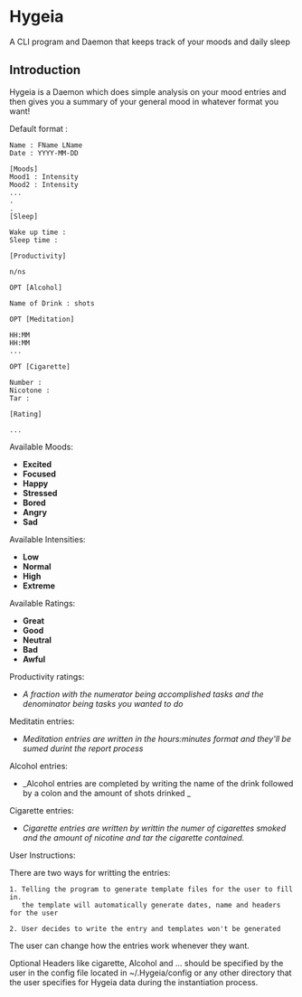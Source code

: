 # Hygeia
A CLI program and Daemon that keeps track of your moods and daily sleep

## Introduction 
Hygeia is a Daemon which does simple analysis on your mood entries and then gives you a summary of your general mood in whatever format you want!


Default format :

``` text
Name : FName LName
Date : YYYY-MM-DD

[Moods]
Mood1 : Intensity
Mood2 : Intensity
...
.
.
[Sleep] 

Wake up time :
Sleep time : 

[Productivity]

n/ns

OPT [Alcohol]

Name of Drink : shots 

OPT [Meditation]

HH:MM
HH:MM
...

OPT [Cigarette] 

Number :
Nicotone :
Tar : 

[Rating]

...
```

Available Moods:
 - **Excited**
 - **Focused**
 - **Happy**
 - **Stressed**
 - **Bored**
 - **Angry**
 - **Sad**

Available Intensities:
 - **Low**
 - **Normal**
 - **High**
 - **Extreme**

Available Ratings:
 - **Great**
 - **Good**
 - **Neutral**
 - **Bad**
 - **Awful**

Productivity ratings:
 - _A fraction with the numerator being accomplished tasks and the denominator being tasks you wanted to do_
 
Meditatin entries:
 - _Meditation entries are written in the hours:minutes format and they'll be 
    sumed durint the report process_
    
Alcohol entries:
 - _Alcohol entries are completed by writing the name of the drink followed by 
    a colon and the amount of shots drinked  _
    
Cigarette entries: 
 - _Cigarette entries are written by writtin the numer of cigarettes smoked and the amount of nicotine and tar 
    the cigarette contained._

User Instructions: 

 There are two ways for writting the entries:

    1. Telling the program to generate template files for the user to fill in.
       the template will automatically generate dates, name and headers for the user 

    2. User decides to write the entry and templates won't be generated 
 
 The user can change how the entries work whenever they want.


 Optional Headers like cigarette, Alcohol and ... should be specified by the user 
 in the config file located in ~/.Hygeia/config or any other directory that the 
 user specifies for Hygeia data during the instantiation process.
 
